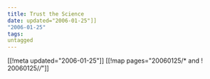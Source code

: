 ```yaml
---
title: Trust the Science
date: updated="2006-01-25"]]
"2006-01-25"
tags:
untagged
---
```

[[!meta updated="2006-01-25"]]
[[!map pages="20060125/* and ! 20060125/*/*"]]
